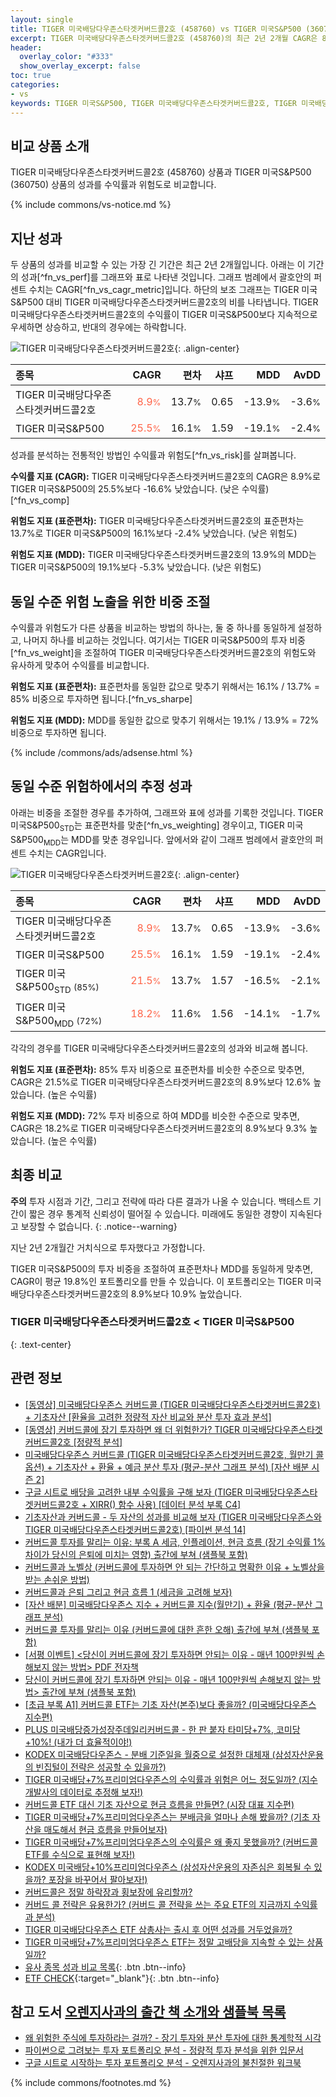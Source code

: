 ```yaml
---
layout: single
title: TIGER 미국배당다우존스타겟커버드콜2호 (458760) vs TIGER 미국S&P500 (360750)
excerpt: TIGER 미국배당다우존스타겟커버드콜2호 (458760)의 최근 2년 2개월 CAGR은 8.9%로 TIGER 미국S&P500 (360750)의 25.5%보다 -16.6% 낮았습니다.
header:
  overlay_color: "#333"
  show_overlay_excerpt: false
toc: true
categories:
- vs
keywords: TIGER 미국S&P500, TIGER 미국배당다우존스타겟커버드콜2호, TIGER 미국배당다우존스타겟커버드콜2호 TIGER 미국S&P500 비교, 458760, 360750, 458760 458760 비교
---
```


## 비교 상품 소개


TIGER 미국배당다우존스타겟커버드콜2호 (458760) 상품과 TIGER 미국S&P500 (360750) 상품의 성과를 수익률과 위험도로 비교합니다.





{% include commons/vs-notice.md %}

## 지난 성과

두 상품의 성과를 비교할 수 있는 가장 긴 기간은 최근 2년 2개월입니다. 아래는 이 기간의 성과[^fn_vs_perf]를 그래프와 표로 나타낸 것입니다.
그래프 범례에서 괄호안의 퍼센트 수치는 CAGR[^fn_vs_cagr_metric]입니다.
하단의 보조 그래프는 TIGER 미국S&P500 대비 TIGER 미국배당다우존스타겟커버드콜2호의 비를 나타냅니다.
TIGER 미국배당다우존스타겟커버드콜2호의 수익률이 TIGER 미국S&P500보다 지속적으로 우세하면 상승하고, 반대의 경우에는 하락합니다.

![TIGER 미국배당다우존스타겟커버드콜2호](/vs/images/458760-vs-360750_dual.png){: .align-center}

| **종목** | **CAGR** | **편차** | **샤프** | **MDD** | **AvDD** |
| :------------ | ------: | -----------: | -------: | ------: | -------: |
| TIGER 미국배당다우존스타겟커버드콜2호 | <span style="color: tomato">8.9<small>%</small></span> | 13.7<small>%</small> | 0.65 | -13.9<small>%</small> | -3.6<small>%</small> |
| TIGER 미국S&P500 | <span style="color: tomato">25.5<small>%</small></span> | 16.1<small>%</small> | 1.59 | -19.1<small>%</small> | -2.4<small>%</small> |

<!-- more -->


성과를 분석하는 전통적인 방법인 수익률과 위험도[^fn_vs_risk]를 살펴봅니다.

**수익률 지표 (CAGR):** TIGER 미국배당다우존스타겟커버드콜2호의 CAGR은 8.9%로 TIGER 미국S&P500의 25.5%보다 -16.6% 낮았습니다. (낮은 수익률)[^fn_vs_comp]

**위험도 지표 (표준편차):** TIGER 미국배당다우존스타겟커버드콜2호의 표준편차는 13.7%로 TIGER 미국S&P500의 16.1%보다 -2.4% 낮았습니다. (낮은 위험도)

**위험도 지표 (MDD):** TIGER 미국배당다우존스타겟커버드콜2호의 13.9%의 MDD는 TIGER 미국S&P500의 19.1%보다 -5.3% 낮았습니다. (낮은 위험도)



## 동일 수준 위험 노출을 위한 비중 조절

수익률과 위험도가 다른 상품을 비교하는 방법의 하나는, 둘 중 하나를 동일하게 설정하고, 나머지 하나를 비교하는 것입니다.
여기서는 TIGER 미국S&P500의 투자 비중[^fn_vs_weight]을 조절하여 TIGER 미국배당다우존스타겟커버드콜2호의 위험도와 유사하게 맞추어 수익률를 비교합니다.

**위험도 지표 (표준편차):** 표준편차를 동일한 값으로 맞추기 위해서는 16.1% / 13.7% = 85% 비중으로 투자하면 됩니다.[^fn_vs_sharpe]

**위험도 지표 (MDD):** MDD를 동일한 값으로 맞추기 위해서는 19.1% / 13.9% = 72% 비중으로 투자하면 됩니다.


{% include /commons/ads/adsense.html %}



## 동일 수준 위험하에서의 추정 성과

아래는 비중을 조절한 경우를 추가하여, 그래프와 표에 성과를 기록한 것입니다.
TIGER 미국S&P500<sub>STD</sub>는 표준편차를 맞춘[^fn_vs_weighting] 경우이고, TIGER 미국S&P500<sub>MDD</sub>는 MDD를 맞춘 경우입니다.
앞에서와 같이 그래프 범례에서 괄호안의 퍼센트 수치는 CAGR입니다.


![TIGER 미국배당다우존스타겟커버드콜2호](/vs/images/458760-vs-360750.png){: .align-center}



| **종목** | **CAGR** | **편차** | **샤프** | **MDD** | **AvDD** |
| :------------ | ------: | -----------: | -------: | ------: | -------: |
| TIGER 미국배당다우존스타겟커버드콜2호 | <span style="color: tomato">8.9<small>%</small></span> | 13.7<small>%</small> | 0.65 | -13.9<small>%</small> | -3.6<small>%</small> |
| TIGER 미국S&P500 | <span style="color: tomato">25.5<small>%</small></span> | 16.1<small>%</small> | 1.59 | -19.1<small>%</small> | -2.4<small>%</small> |
| TIGER 미국S&P500<sub>STD</sub> <small>(85%)</small> | <span style="color: tomato">21.5<small>%</small></span> | 13.7<small>%</small> | 1.57 | -16.5<small>%</small> | -2.1<small>%</small> |
| TIGER 미국S&P500<sub>MDD</sub> <small>(72%)</small> | <span style="color: tomato">18.2<small>%</small></span> | 11.6<small>%</small> | 1.56 | -14.1<small>%</small> | -1.7<small>%</small> |



각각의 경우를 TIGER 미국배당다우존스타겟커버드콜2호의 성과와 비교해 봅니다.

**위험도 지표 (표준편차):** 85% 투자 비중으로 표준편차를 비슷한 수준으로 맞추면, CAGR은 21.5%로 TIGER 미국배당다우존스타겟커버드콜2호의 8.9%보다 12.6% 높았습니다. (높은 수익률)

**위험도 지표 (MDD):** 72% 투자 비중으로 하여 MDD를 비슷한 수준으로 맞추면, CAGR은 18.2%로 TIGER 미국배당다우존스타겟커버드콜2호의 8.9%보다 9.3% 높았습니다. (높은 수익률)




## 최종 비교

**주의** 투자 시점과 기간, 그리고 전략에 따라 다른 결과가 나올 수 있습니다. 백테스트 기간이 짧은 경우 통계적 신뢰성이 떨어질 수 있습니다. 미래에도 동일한 경향이 지속된다고 보장할 수 없습니다.
{: .notice--warning}

지난 2년 2개월간 거치식으로 투자했다고 가정합니다.

TIGER 미국S&P500의 투자 비중을 조절하여 표준편차나 MDD를 동일하게 맞추면, CAGR이 평균 19.8%인 포트폴리오를 만들 수 있습니다.
이 포트폴리오는 TIGER 미국배당다우존스타겟커버드콜2호의 8.9%보다 10.9% 높았습니다.

### TIGER 미국배당다우존스타겟커버드콜2호 &lt; TIGER 미국S&P500
{: .text-center}


## 관련 정보

- [[동영상] 미국배당다우존스 커버드콜 (TIGER 미국배당다우존스타겟커버드콜2호) + 기초자산 [환율을 고려한 정량적 자산 비교와 분산 투자 효과 분석]](https://youtu.be/1zflg-CUj2s)
- [[동영상] 커버드콜에 장기 투자하면 왜 더 위험한가? TIGER 미국배당다우존스타겟커버드콜2호 [정량적 분석]](https://youtu.be/kU2qxdfOZ5A)
- [미국배당다우존스 커버드콜 (TIGER 미국배당다우존스타겟커버드콜2호, 월만기 콜옵션) + 기초자산 + 환율 + 예금 분산 투자 (평균-분산 그래프 분석) [자산 배분 시즌 2]](https://m.blog.naver.com/onuri2005/223928648147)
- [구글 시트로 배당을 고려한 내부 수익률을 구해 보자 (TIGER 미국배당다우존스타겟커버드콜2호 + XIRR() 함수 사용) [데이터 분석 부록 C4]](https://kongdori.tistory.com/687)
- [기초자산과 커버드콜 - 두 자산의 성과를 비교해 보자 (TIGER 미국배당다우존스와 TIGER 미국배당다우존스타겟커버드콜2호) [파이썬 분석 14]](https://kongdori.tistory.com/550)
- [커버드콜 투자를 말리는 이유: 부록 A 세금, 인플레이션, 현금 흐름 (장기 수익률 1% 차이가 당신의 은퇴에 미치는 영향) 출간에 부쳐 (샘플북 포함)](https://kongdori.tistory.com/484)
- [커버드콜과 노벨상 (커버드콜에 투자하면 안 되는 간단하고 명확한 이유 + 노벨상을 받는 손쉬운 방법)](https://kongdori.tistory.com/483)
- [커버드콜과 은퇴 그리고 현금 흐름 1 (세금을 고려해 보자)](https://kongdori.tistory.com/478)
- [[자산 배분] 미국배당다우존스 지수 + 커버드콜 지수(월만기) + 환율 (평균-분산 그래프 분석)](https://kongdori.tistory.com/474)
- [커버드콜 투자를 말리는 이유 (커버드콜에 대한 흔한 오해) 출간에 부쳐 (샘플북 포함)](https://kongdori.tistory.com/473)
- [[서평 이벤트] <당신이 커버드콜에 장기 투자하면 안되는 이유 - 매년 100만원씩 손해보지 않는 방법> PDF 전자책](https://m.blog.naver.com/onuri2005/223783587701)
- [당신이 커버드콜에 장기 투자하면 안되는 이유 - 매년 100만원씩 손해보지 않는 방법> 출간에 부쳐 (샘플북 포함)](https://kongdori.tistory.com/403)
- [[초급 부록 A1] 커버드콜 ETF는 기초 자산(본주)보다 좋을까? (미국배당다우존스 지수편)](https://kongdori.tistory.com/388)
- [PLUS 미국배당증가성장주데일리커버드콜 - 한 판 붙자 타미당+7%, 코미당+10%! (내가 더 효율적이야!)](https://kongdori.tistory.com/357)
- [KODEX 미국배당다우존스 - 분배 기준일을 월중으로 설정한 대체재 (삼성자산운용의 빈집털이 전략은 성공할 수 있을까?)](https://kongdori.tistory.com/311)
- [TIGER 미국배당+7%프리미엄다우존스의 수익률과 위험은 어느 정도일까? (지수 개발사의 데이터로 추정해 보자!)](https://kongdori.tistory.com/292)
- [커버드콜 ETF 대신 기초 자산으로 현금 흐름을 만들면? (시장 대표 지수편)](https://kongdori.tistory.com/285)
- [TIGER 미국배당+7%프리미엄다우존스는 분배금을 얼마나 손해 봤을까? (기초 자산을 매도해서 현금 흐름을 만들어보자)](https://kongdori.tistory.com/280)
- [TIGER 미국배당+7%프리미엄다우존스의 수익률은 왜 좋지 못했을까? (커버드콜 ETF를 수식으로 표현해 보자!)](https://kongdori.tistory.com/264)
- [KODEX 미국배당+10%프리미엄다우존스 (삼성자산운용의 자존심은 회복될 수 있을까? 포장을 바꾸어서 팔아보자!)](https://kongdori.tistory.com/254)
- [커버드콜은 정말 하락장과 횡보장에 유리할까?](https://kongdori.tistory.com/238)
- [커버드 콜 전략은 유용한가? (커버드 콜 전략을 쓰는 주요 ETF의 지금까지 수익률과 분석)](https://kongdori.tistory.com/155)
- [TIGER 미국배당다우존스 ETF 삼총사는 출시 후 어떤 성과를 거두었을까?](https://kongdori.tistory.com/145)
- [TIGER 미국배당+7%프리미엄다우존스 ETF는 정말 고배당을 지속할 수 있는 상품일까?](https://kongdori.tistory.com/120)
- [유사 종목 성과 비교 목록](/vs/){: .btn .btn--info}
- [ETF CHECK](https://www.etfcheck.co.kr/mobile/etpitem/360750/compare?compCode%5B%5D=458760){:target="_blank"}{: .btn .btn--info}


## 참고 도서 [오렌지사과의 출간 책 소개와 샘플북 목록](https://kongdori.tistory.com/691)

- [왜 위험한 주식에 투자하라는 걸까? - 장기 투자와 분산 투자에 대한 통계학적 시각](https://kongdori.tistory.com/421)
- [파이썬으로 그려보는 투자 포트폴리오 분석  - 정량적 투자 분석을 위한 입문서](https://kongdori.tistory.com/643)
- [구글 시트로 시작하는 투자 포트폴리오 분석 - 오렌지사과의 불친절한 워크북](https://kongdori.tistory.com/449)

{% include commons/footnotes.md %}